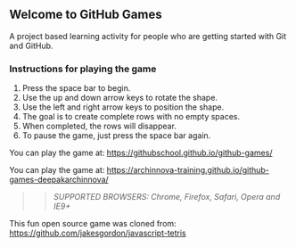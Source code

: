 ## Welcome to GitHub Games

A project based learning activity for people who are getting started with Git and GitHub.


### Instructions for playing the game

1. Press the space bar to begin.
2. Use the up and down arrow keys to rotate the shape.
3. Use the left and right arrow keys to position the shape.
4. The goal is to create complete rows with no empty spaces.
5. When completed, the rows will disappear.
6. To pause the game, just press the space bar again.

You can play the game at: https://githubschool.github.io/github-games/

You can play the game at: https://archinnova-training.github.io/github-games-deepakarchinnova/


>> _*SUPPORTED BROWSERS*: Chrome, Firefox, Safari, Opera and IE9+_

This fun open source game was cloned from: https://github.com/jakesgordon/javascript-tetris
